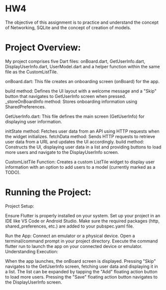 # HW4
 The objective of this assignment is to practice and understand the concept of Networking, SQLite and the concept of creation of models.
# Project Overview:
My project comprises five Dart files: onBoard.dart, GetUserInfo.dart, DisplayUserInfo.dart, UserModel.dart and a helper function within the same file as the CustomListTile.

onBoard.dart:
This file creates an onboarding screen (onBoard) for the app.

build method: Defines the UI layout with a welcome message and a "Skip" button that navigates to GetUserInfo screen when pressed.
_storeOnBoardInfo method: Stores onboarding information using SharedPreferences.

GetUserInfo.dart:
This file defines the main screen (GetUserInfo) for displaying user information.

initState method: Fetches user data from an API using HTTP requests when the widget initializes.
fetchData method: Sends HTTP requests to retrieve user data from a URL and updates the UI accordingly.
build method: Constructs the UI, displaying user data in a list and providing buttons to load more users and navigate to the DisplayUserInfo screen.

CustomListTile Function:
Creates a custom ListTile widget to display user information with an option to add users to a model (currently marked as a TODO).

# Running the Project:
Project Setup:

Ensure Flutter is properly installed on your system.
Set up your project in an IDE like VS Code or Android Studio.
Make sure the required packages (http, shared_preferences, etc.) are added to your pubspec.yaml file.

Run the App:
Connect an emulator or a physical device.
Open a terminal/command prompt in your project directory.
Execute the command flutter run to launch the app on your connected device or emulator.
Understanding Execution:

When the app launches, the onBoard screen is displayed.
Pressing "Skip" navigates to the GetUserInfo screen, fetching user data and displaying it in a list.
The list can be expanded by tapping the "Add" floating action button to load more users.
Pressing the "Save" floating action button navigates to the DisplayUserInfo screen. 

